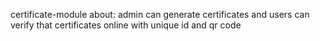 ﻿
certificate-module about: admin can generate certificates and users can verify that certificates online with unique id and qr code
